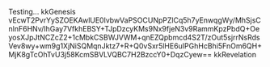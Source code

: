 Testing...
kkGenesis vEcwT2PvrYySZOEKAwlUE0lvbwVaPSOCUNpPZlCq5h7yEnwqgWy/MhSjsCnlnF6HNv/IhGay7VfkhEBSY+TJpDzcyKMs9Nx9fjeN3v9RammKpzPbdQ+OeyosXJpJtNCZcZ2+1cMbkCSBWJVWM+qnEZQpbmcd4S2T/zOut5sjrrNsRdsVev8wy+wm9g1XjNiSQMqnJktz7+R+Q0vSxr5lHE6uIPGhHcBhi5FnOm6QH+MjK8gTcOhTvU3j58KcmSBVLVQBC7H2BzccY0+DqzCyew== kkRevelation
